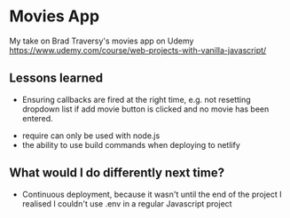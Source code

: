 # Movies App

My take on Brad Traversy's movies app on Udemy \
https://www.udemy.com/course/web-projects-with-vanilla-javascript/

## Lessons learned

- Ensuring callbacks are fired at the right time, e.g. not resetting dropdown list if add movie button is clicked and no movie has been entered.

* require can only be used with node.js
* the ability to use build commands when deploying to netlify

## What would I do differently next time?

- Continuous deployment, because it wasn't until the end of the project I realised I couldn't use .env in a regular Javascript project
